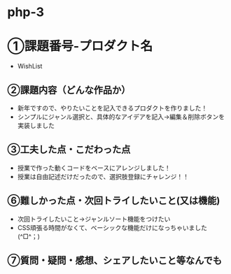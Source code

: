 # php-3

# ①課題番号-プロダクト名
- WishList

## ②課題内容（どんな作品か）
- 新年ですので、やりたいことを記入できるプロダクトを作りました！
- シンプルにジャンル選択と、具体的なアイデアを記入→編集＆削除ボタンを実装しました


## ③工夫した点・こだわった点
- 授業で作った動くコードをベースにアレンジしました！
- 授業は自由記述だけだったので、選択肢登録にチャレンジ！！


## ⑥難しかった点・次回トライしたいこと(又は機能)
- 次回トライしたいこと→ジャンルソート機能をつけたい
- CSS頑張る時間がなくて、ベーシックな機能だけになっちゃいました(^□^；)



## ⑦質問・疑問・感想、シェアしたいこと等なんでも
